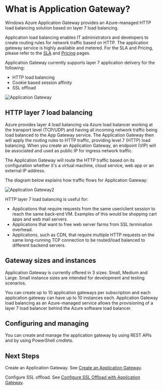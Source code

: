 <properties 
   pageTitle="Introduction to Application Gateway | Windows Azure"
   description="This page provides an overview of the Application Gateway service for layer 7 load balancing, including gateway sizes, HTTP load balancing, cookie based session affinity, and SSL offload."
   documentationCenter="na"
   services="application-gateway"
   authors="joaoma"
   manager="jdial"
   editor="tysonn"/>
<tags
	ms.service="application-gateway"
	ms.date="08/23/2015"
	wacn.date=""/>

# What is Application Gateway?


Windows Azure Application Gateway provides an Azure-managed HTTP load balancing solution based on layer 7 load balancing. 

Application load balancing  enables IT administrators and developers to create routing rules for network traffic based on HTTP.  The application gateway service is highly available and metered. For the SLA and Pricing, please refer to the [SLA](http://azure.microsoft.com/support/legal/sla/) and [Pricing](/home/features/application-gateway/#price) pages.

Application Gateway currently supports layer 7 application delivery for the following:

- HTTP load balancing
- Cookie based session affinity
- SSL offload

![Application Gateway](./media/application-gateway-introduction/appgateway1.png)

## HTTP layer 7 load balancing

Azure provides layer 4 load balancing via Azure load balancer working at the transport level (TCP/UDP) and having all incoming network traffic being load balanced to the App Gateway service. The Application Gateway then will apply the routing rules to HTTP traffic, providing level 7 (HTTP) load balancing. When you create an Application Gateway, an endpoint (VIP) will be associated and used as public IP for ingress network traffic.

The Application Gateway will route the HTTP traffic based on its configuration whether it's a virtual machine, cloud service, web app or an external IP address.

The diagram below explains how traffic flows for Application Gateway:

 
![Application Gateway2](./media/application-gateway-introduction/appgateway2.png)

HTTP layer 7 load balancing is useful for:


- Applications that require requests from the same user/client session to reach the same back-end VM. Examples of this would be shopping cart apps and web mail servers.
- Applications that want to free web server farms from SSL termination overhead.
- Applications, such as CDN, that require multiple HTTP requests on the same long-running TCP connection to be routed/load balanced to different backend servers.

## Gateway sizes and instances

Application Gateway is currently offered in 3 sizes: Small, Medium and Large. Small instance sizes are intended for development and testing scenarios. 

You can create up to 10 application gateways per subscription and each application gateway can have up to 10 instances each. Application Gateway load balancing as an Azure-managed service allows the provisioning of a layer 7 load balancer behind the Azure software load balancer.

## Configuring and managing

You can create and manage the application gateway by using REST APIs and by using PowerShell cmdlets.

## Next Steps

Create an Application Gateway. See [Create an Application Gateway](/documentation/articles/application-gateway-create-gateway).

Configure SSL offload. See [Configure SSL Offload with Application Gateway](/documentation/articles/application-gateway-ssl).


